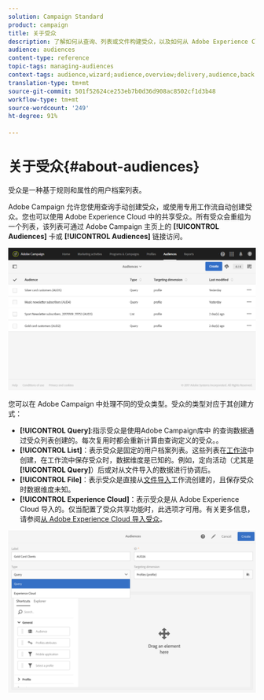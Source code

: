 ```yaml
---
solution: Campaign Standard
product: campaign
title: 关于受众
description: 了解如何从查询、列表或文件构建受众，以及如何从 Adobe Experience Cloud 导入受众。
audience: audiences
content-type: reference
topic-tags: managing-audiences
context-tags: audience,wizard;audience,overview;delivery,audience,back
translation-type: tm+mt
source-git-commit: 501f52624ce253eb7b0d36d908ac8502cf1d3b48
workflow-type: tm+mt
source-wordcount: '249'
ht-degree: 91%

---
```



# 关于受众{#about-audiences}

受众是一种基于规则和属性的用户档案列表。

Adobe Campaign 允许您使用查询手动创建受众，或使用专用工作流自动创建受众。您也可以使用 Adobe Experience Cloud 中的共享受众。所有受众会重组为一个列表，该列表可通过 Adobe Campaign 主页上的 **[!UICONTROL Audiences]** 卡或 **[!UICONTROL Audiences]** 链接访问。

![](assets/audience_1.png)

您可以在 Adobe Campaign 中处理不同的受众类型。受众的类型对应于其创建方式：

* **[!UICONTROL Query]**:指示受众是使用Adobe Campaign库中 [](../../automating/using/editing-queries.md#about-query-editor) 的查询数据通过受众列表创建的。每次复用时都会重新计算由查询定义的受众。。
* **[!UICONTROL List]**：表示受众是固定的用户档案列表。这些列表在[工作流](../../automating/using/get-started-workflows.md)中创建，在工作流中保存受众时，数据维度是已知的。例如，定向活动（尤其是 **[!UICONTROL Query]**）后或对从文件导入的数据进行协调后。
* **[!UICONTROL File]**：表示受众是直接从[文件导入](../../automating/using/load-file.md)工作流创建的，且保存受众时数据维度未知。
* **[!UICONTROL Experience Cloud]**：表示受众是从 Adobe Experience Cloud 导入的。仅当配置了受众共享功能时，此选项才可用。有关更多信息，请参阅[从 Adobe Experience Cloud 导入受众](../../integrating/using/sharing-audiences-with-audience-manager-or-people-core-service.md#importing-an-audience)。

![](assets/audience_type_selection.png)

